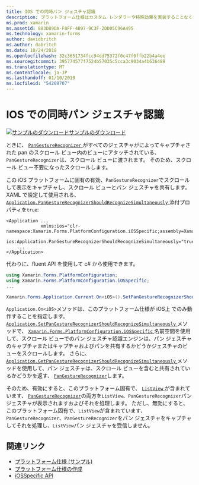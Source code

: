 ```yaml
---
title: IOS での同時パン ジェスチャ認識
description: プラットフォーム仕様はカスタム レンダラーや特殊効果を実装することなく、特定のプラットフォームでのみ利用できる機能の使用を可能にします。 この記事では、アプリケーションで使用される同時パン ジェスチャ認識できるようにするプラットフォームに固有の iOS を使用する方法について説明します。
ms.prod: xamarin
ms.assetid: 883D89DA-F8FF-4B97-9C3F-2DD05C96A495
ms.technology: xamarin-forms
author: davidbritch
ms.author: dabritch
ms.date: 10/24/2018
ms.openlocfilehash: 32c3651734fcc94dd75372f0c47f0ffb22b4a4ee
ms.sourcegitcommit: 395774577f7524b57035c5cca3c9034a4b636489
ms.translationtype: MT
ms.contentlocale: ja-JP
ms.lasthandoff: 01/10/2019
ms.locfileid: "54209707"
---
```

# <a name="simultaneous-pan-gesture-recognition-on-ios"></a>IOS での同時パン ジェスチャ認識

[![サンプルのダウンロード](~/media/shared/download.png)サンプルのダウンロード](https://developer.xamarin.com/samples/xamarin-forms/userinterface/platformspecifics/)

ときに、 [ `PanGestureRecognizer` ](xref:Xamarin.Forms.PanGestureRecognizer)がすべてのジェスチャがによってキャプチャされた pan のスクロール ビュー内のビューにアタッチされている、`PanGestureRecognizer`は、スクロール ビューに渡されます。 そのため、スクロール ビュー不要になったスクロールします。

この iOS プラットフォームに固有の有効、`PanGestureRecognizer`でスクロールして表示をキャプチャし、スクロール ビューとパン ジェスチャを共有します。 XAML で設定して使用される、 [ `Application.PanGestureRecognizerShouldRecognizeSimultaneously` ](xref:Xamarin.Forms.PlatformConfiguration.iOSSpecific.Application.PanGestureRecognizerShouldRecognizeSimultaneouslyProperty)添付プロパティを`true`:

```xaml
<Application ...
             xmlns:ios="clr-namespace:Xamarin.Forms.PlatformConfiguration.iOSSpecific;assembly=Xamarin.Forms.Core"
             ios:Application.PanGestureRecognizerShouldRecognizeSimultaneously="true">
    ...
</Application>
```

代わりに、fluent API を使用して c# から使用できます。

```csharp
using Xamarin.Forms.PlatformConfiguration;
using Xamarin.Forms.PlatformConfiguration.iOSSpecific;
...

Xamarin.Forms.Application.Current.On<iOS>().SetPanGestureRecognizerShouldRecognizeSimultaneously(true);
```

`Application.On<iOS>`メソッドは、このプラットフォーム仕様が iOS上 でのみ動作することを指定します。  [ `Application.SetPanGestureRecognizerShouldRecognizeSimultaneously` ](xref:Xamarin.Forms.PlatformConfiguration.iOSSpecific.Application.SetPanGestureRecognizerShouldRecognizeSimultaneously(Xamarin.Forms.IPlatformElementConfiguration{Xamarin.Forms.PlatformConfiguration.iOS,Xamarin.Forms.Application},System.Boolean))メソッドで、 [ `Xamarin.Forms.PlatformConfiguration.iOSSpecific` ](xref:Xamarin.Forms.PlatformConfiguration.iOSSpecific)名前空間を使用して、スクロール ビューでのパン ジェスチャ認識エンジンは、パン ジェスチャのキャプチャまたはキャプチャおよびパンを共有するかどうかジェスチャのビューをスクロールします。 さらに、 [ `Application.GetPanGestureRecognizerShouldRecognizeSimultaneously` ](xref:Xamarin.Forms.PlatformConfiguration.iOSSpecific.Application.GetPanGestureRecognizerShouldRecognizeSimultaneously(Xamarin.Forms.IPlatformElementConfiguration{Xamarin.Forms.PlatformConfiguration.iOS,Xamarin.Forms.Application}))メソッドを使用して、パン ジェスチャは、スクロール ビューを含むと共有されているかどうかを返す、 [ `PanGestureRecognizer`](xref:Xamarin.Forms.PanGestureRecognizer)します。

そのため、有効にすると、このプラットフォーム固有で、 [ `ListView` ](xref:Xamarin.Forms.ListView)が含まれています、 [ `PanGestureRecognizer`](xref:Xamarin.Forms.PanGestureRecognizer)の両方を`ListView`、`PanGestureRecognizer`パン ジェスチャが表示されますおよびそれを処理します。 ただし、無効にすると、このプラットフォーム固有で、`ListView`が含まれています、 `PanGestureRecognizer`、`PanGestureRecognizer`をパン ジェスチャをキャプチャしてそれを処理し、`ListView`パン ジェスチャを受信しません。

## <a name="related-links"></a>関連リンク

- [プラットフォーム仕様 (サンプル)](https://developer.xamarin.com/samples/xamarin-forms/userinterface/platformspecifics/)
- [プラットフォーム仕様の作成](~/xamarin-forms/platform/platform-specifics/index.md#creating-platform-specifics)
- [iOSSpecific API](xref:Xamarin.Forms.PlatformConfiguration.iOSSpecific)
